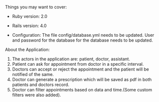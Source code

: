 Things you may want to cover:

* Ruby version: 2.0

* Rails version: 4.0

* Configuration: The file config/database.yml needs to be updated. User and password for the database for the database needs to be updated.

About the Application:
1. The actors in the application are: patient, doctor, assistant.  
2. Patient can ask for appointment from doctor in a specific interval.  
3. Doctors can accept or reject the appointment and the patient will be notified of the same.  
4. Doctor can generate a prescription which will be saved as pdf in both patients and doctors record.
5. Doctor can filter appointments based on data and time.(Some custom filters were also added).
